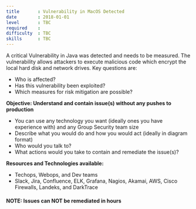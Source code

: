 ```yaml
---
title       : Vulnerability in MacOS Detected
date        : 2018-01-01
level       : TBC
required    :
difficulty  : TBC
skills      : TBC
---
```


A critical Vulnerability in Java was detected and needs to be measured. The vulnerability allows attackers to execute malicious code which encrypt the local hard disk and network drives.
Key questions are:

- Who is affected?
- Has this vulnerability been exploited?
- Which measures for risk mitigation are possible?

**Objective: Understand and contain issue(s) without any pushes to production**

* You can use any technology you want (ideally ones you have experience with) and any Group Security team size
* Describe what you would do and how you would act (ideally in diagram format)
* Who would you talk to?
* What actions would you take to contain and remediate the issue(s)?

**Resources and Technologies available:**

* Techops, Webops, and Dev teams
* Slack, Jira, Confluence, ELK, Grafana, Nagios, Akamai, AWS, Cisco Firewalls, Landeks, and DarkTrace

#### NOTE: Issues can NOT be remediated in hours

